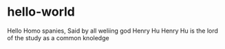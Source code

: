 # hello-world
Hello Homo spanies, Said by all weliing god Henry Hu
Henry Hu is the lord of the study as a common knoledge 
